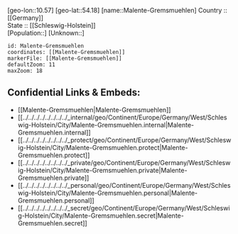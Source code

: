 ﻿---
location: [54.18,10.57] 
mapzoom: [7,12] 
mapmarker: city 
type: City
tags:
- geo/City


SpocWebEntityId: 32233
isDeleted: false
confidential: public

---
[geo-lon::10.57] 
[geo-lat::54.18] 
[name::Malente-Gremsmuehlen] 
Country :: [[Germany]]  
State :: [[Schleswig-Holstein]]  
[Population::] 
[Unknown::] 


```leaflet
id: Malente-Gremsmuehlen
coordinates: [[Malente-Gremsmuehlen]] 
markerFile: [[Malente-Gremsmuehlen]] 
defaultZoom: 11 
maxZoom: 18
```


## Confidential Links & Embeds: 
- [[Malente-Gremsmuehlen|Malente-Gremsmuehlen]]  
- [[../../../../../../../../_internal/geo/Continent/Europe/Germany/West/Schleswig-Holstein/City/Malente-Gremsmuehlen.internal|Malente-Gremsmuehlen.internal]] 
- [[../../../../../../../../_protect/geo/Continent/Europe/Germany/West/Schleswig-Holstein/City/Malente-Gremsmuehlen.protect|Malente-Gremsmuehlen.protect]] 
- [[../../../../../../../../_private/geo/Continent/Europe/Germany/West/Schleswig-Holstein/City/Malente-Gremsmuehlen.private|Malente-Gremsmuehlen.private]] 
- [[../../../../../../../../_personal/geo/Continent/Europe/Germany/West/Schleswig-Holstein/City/Malente-Gremsmuehlen.personal|Malente-Gremsmuehlen.personal]] 
- [[../../../../../../../../_secret/geo/Continent/Europe/Germany/West/Schleswig-Holstein/City/Malente-Gremsmuehlen.secret|Malente-Gremsmuehlen.secret]] 
